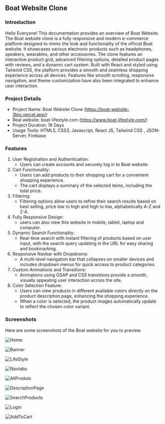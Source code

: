 ## Boat Website Clone

### Introduction
Hello Everyone! This documentation provides an overview of Boat Website. The Boat website clone is a fully responsive and modern e-commerce platform designed to mimic the look and functionality of the official Boat website. It showcases various electronic products such as headphones, speakers, wearables, and other accessories. The clone features an interactive product grid, advanced filtering options, detailed product pages with reviews, and a dynamic cart system. Built with React and styled using Tailwind CSS, the platform provides a smooth and seamless shopping experience across all devices. Features like smooth scrolling, responsive navigation, and theme customization have also been integrated to enhance user interaction.

### Project Details
- Project Name: Boat Website Clone (https://boat-website-3bio.vercel.app/)
- Real website: boat-lifestyle.com (https://www.boat-lifestyle.com/)
- Project Duration: 18 Days
- Usage Tools: HTML5, CSS3, Javascript, React JS, Tailwind CSS , JSON-Server, Firebase

### Features
1. User Registration and Authentication:
   - Users can create accounts and securely log in to Boat website.
2. Cart Functionality:
   - Users can add products to their shopping cart for a convenient shopping experience.
   - The cart displays a summary of the selected items, including the total price.
3. Filtering:
   - Filtering options allow users to refine their search results based on best selling, price low to high and high to low, alphabetically A-Z and Z-A.
4. Fully Responsive Design:
   - users can also view this website in mobile, tablet, laptop and computer.
5. Dynamic Search Functionality:
   - Real-time search with instant filtering of products based on user input, with the search query updating in the URL for easy sharing and bookmarking.
6. Responsive Navbar with Dropdowns:
   - A multi-level navigation bar that collapses on smaller devices and includes dropdown menus for quick access to product categories.
7. Custom Animations and Transitions:
   - Animations using GSAP and CSS transitions provide a smooth, visually appealing user interaction across the site.
8. Color Selection Feature:
   - Users can view products in different available colors directly on the product description page, enhancing the shopping experience.
   - When a color is selected, the product images automatically update to reflect the chosen color variant.
  
### Screenshots

Here are some screenshots of the Boat website for you to preview.

![Home](https://github.com/user-attachments/assets/e443605d-ae67-4fb3-a86f-cf1144990e31)

![Banner](https://github.com/user-attachments/assets/2fe0453c-5ded-4297-bd44-0dbf3df497e9)

![LifeStyle](https://github.com/user-attachments/assets/77df0c1e-e811-472a-8c1d-ae2437a1a61b)

![Navtabs](https://github.com/user-attachments/assets/02818910-10ce-4b8a-8b51-9bdc07780af2)

![AllProduts](https://github.com/user-attachments/assets/64cc0838-6e7b-4a74-8e5f-35b40ea61365)

![DescriptionPage](https://github.com/user-attachments/assets/f5a2391d-811d-4f3e-b4f3-c477807dd465)

![SearchProducts](https://github.com/user-attachments/assets/ea16a41a-298d-4e09-986c-513c68ffc951)

![Login](https://github.com/user-attachments/assets/d7947782-e038-4c1f-be3e-5111f3c16c89)

![AddToCart](https://github.com/user-attachments/assets/8fc65062-0ebe-4ba6-8dcc-6a7b4970cd5c)
